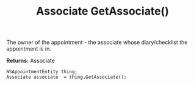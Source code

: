 ﻿---
uid: crmscript_ref_NSAppointmentEntity_GetAssociate
title: Associate GetAssociate()
intellisense: NSAppointmentEntity.GetAssociate
keywords: NSAppointmentEntity, GetAssociate
so.topic: reference
---

The owner of the appointment - the associate whose diary/checklist the appointment is in.

**Returns:** Associate


```crmscript
NSAppointmentEntity thing;
Associate associate  = thing.GetAssociate();
```


